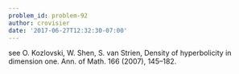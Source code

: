 ```yaml
---
problem_id: problem-92
author: crovisier
date: '2017-06-27T12:32:30-07:00'
---
```

see O. Kozlovski, W. Shen, S. van Strien, Density of hyperbolicity in
dimension one. Ann. of Math. 166 (2007), 145–182.

